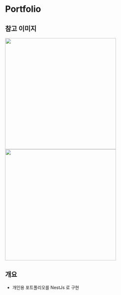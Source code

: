 # Portfolio

## 참고 이미지

<img src="https://user-images.githubusercontent.com/47841931/120080415-c3d47a00-c0f3-11eb-8f44-308e56051eff.png" width="360">
<img src="https://user-images.githubusercontent.com/47841931/120080416-c505a700-c0f3-11eb-81ba-9896217b6739.png" width="360">


## 개요
- 개인용 포트폴리오를 NestJs 로 구현
